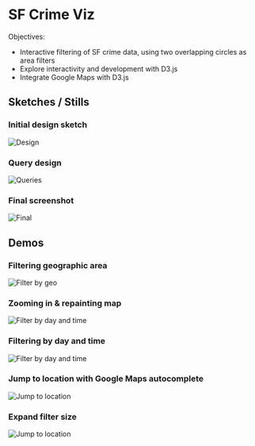 # SF Crime Viz

Objectives:

* Interactive filtering of SF crime data, using two overlapping circles as area filters
* Explore interactivity and development with D3.js
* Integrate Google Maps with D3.js

## Sketches / Stills

### Initial design sketch

![Design](https://github.com/zachmaurer/sfcrime-viz/raw/master/assets/sketch1.png)

### Query design

![Queries](https://github.com/zachmaurer/sfcrime-viz/raw/master/assets/queries.jpg)


### Final screenshot

![Final](https://github.com/zachmaurer/sfcrime-viz/raw/master/assets/overview.png)

## Demos

### Filtering geographic area

![Filter by geo](https://github.com/zachmaurer/sfcrime-viz/raw/master/assets/filter.gif)

### Zooming in & repainting map

![Filter by day and time](https://github.com/zachmaurer/sfcrime-viz/raw/master/assets/zoom.gif)

### Filtering by day and time

![Filter by day and time](https://github.com/zachmaurer/sfcrime-viz/raw/master/assets/week.gif)

### Jump to location with Google Maps autocomplete

![Jump to location](https://github.com/zachmaurer/sfcrime-viz/raw/master/assets/jump.gif)

### Expand filter size

![Jump to location](https://github.com/zachmaurer/sfcrime-viz/raw/master/assets/expand.gif)
